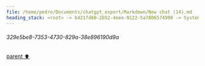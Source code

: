 ```yaml
---
file: /home/pedro/Documents/chatgpt_export/Markdown/New chat (14).md
heading_stack: <root> -> b421fd60-2b52-4eee-9122-5a7806574998 -> System -> 0e0de881-5a7b-4301-9643-ccff084a4ddf -> System -> aaa24362-c889-42c5-afec-aae36a2536d8 -> User -> 5e125b51-4948-41c1-bdf3-93b510bdb1af -> Assistant -> Ideal API Design -> Helper Classes -> Class -> Decorator -> AnnotatedAttribute -> BaseClass -> CodeBlock -> Recursive Code Generation -> Handling Indentation -> Example Implementation -> aaa2b636-9271-4157-9924-1a308fab5317 -> User -> 3c3b81e1-8cd2-4341-91c2-7b030a68f9a1 -> Assistant -> Leveraging Dataclasses -> aaa2a536-29ee-411d-9f01-afe2796f7425 -> User -> ad160486-5d4d-45c6-83bb-efd81a90f8a0 -> Assistant -> Leveraging Dataclasses -> Concerns for a Robust Implementation -> Patterns and Techniques to Borrow -> aaa2ec09-e316-4cbb-b846-830f33c67f26 -> User -> a5788519-835a-45b5-b51d-528548cac670 -> Assistant -> 61aee1c3-e68d-40ae-809a-afc5d1724485 -> Tool -> 762c81fb-e886-4720-99d8-96aa98924ec0 -> Assistant -> a144d99e-52e8-4fbe-a36c-44d0f6b900d5 -> Assistant -> 65b27eb5-58f3-4b78-8ed6-c8c5a63ee58b -> Tool -> fd21876b-41e9-488e-a016-1196a389464a -> Assistant -> aaa2cc47-c3e4-41dd-b91f-9362a6cdc798 -> User -> adafa997-35c7-4e33-a059-887b09c0a065 -> Assistant -> 99c4ae27-09c1-4daf-a555-984d41627cd8 -> Tool -> 3f5c52b8-9cd5-4e33-a2db-aaaaa7ae66ae -> Assistant -> 7b3671ef-bbee-4ece-b946-3ea76b1c42ab -> Tool -> 41eb0b88-68d3-4f18-ac08-7dd7cbc0f8ab -> Assistant -> aaa242ae-a7de-4212-826a-5a06552dea7d -> User -> 6ad68595-4acf-4c55-b440-675b26d544ea -> Assistant -> 7279eb99-ce1f-44d2-b97d-13fb2be34713 -> Tool -> 9fdb06ab-a47d-4ed5-af6e-6ee6403e882f -> Assistant -> d237f1fe-6157-47cf-a72d-efc52f906d3e -> Tool -> 630afad1-5e04-457f-85b2-c57cacfed9b5 -> Assistant -> ecddbe34-eb76-4039-947f-146b22cd0e58 -> Tool -> d83574cc-b31e-46a2-b2f1-096f97e7a0d9 -> Assistant -> aaa223ad-09ad-4ce7-b1e3-af8f44c309e3 -> User -> 839ca330-0499-4806-9c1f-aed269f7f0eb -> Assistant -> 24d9917e-f952-44a7-9f8d-df39b92ab387 -> Tool -> 50458fd2-0605-4051-8517-abd2174c186a -> Assistant -> aaa2c392-bbec-489e-bb8d-988e4be56d9e -> User -> 7e239652-e5a7-4dba-a063-61b565e869bc -> Assistant -> 825ded95-be9e-4b87-bdea-c3ef377fdc4d -> Tool -> b024130a-44b4-4517-894a-6dd2f6254945 -> Assistant -> ec95673e-a6f7-4473-a2b5-9ef93a151bc7 -> Tool -> Test the code generation functions -> 5c8e55d4-4313-4b32-a1fd-306783220837 -> Assistant -> 1e5c8a07-9f73-424d-955d-6eaed4d4e7fb -> Tool -> Test the code generation functions -> c8d8d161-e953-4a92-9e27-bea47c3a57e6 -> Assistant -> aaa22760-2acf-4aa0-8a65-24dd28efc160 -> User -> ff247c3e-27ac-408a-9dd5-1ddfb91db297 -> Assistant -> ae5f6065-5782-435e-b0f7-2f5b858a37ca -> Tool -> 85d257c4-4dbf-41f7-ba29-d664fa6be18c -> Assistant -> 5770ce90-232d-4d9e-829e-b435557f96e6 -> Tool -> 22eb2d61-05a9-4d90-8859-a244a26148a1 -> Assistant -> aaa20b4d-1b30-468a-8f4d-d3f645105568 -> User -> 4a06a807-ac53-4bfa-a5c8-83eceec233cb -> Assistant -> 6b0bb932-72f5-4f38-969f-6544c26fce02 -> Tool -> Test the Parameter, Function, and Module classes -> ffd06f5a-243d-4195-a6f2-73766c87b8ee -> Assistant -> 0b72deb1-12bb-45f6-9dcd-3c7b674e96b8 -> Tool -> Test the Parameter, Function, and Module classes -> 329e5be8-7353-4730-829a-38e896190d9a
---
```

###### 329e5be8-7353-4730-829a-38e896190d9a
[parent ⬆️](#0b72deb1-12bb-45f6-9dcd-3c7b674e96b8)
